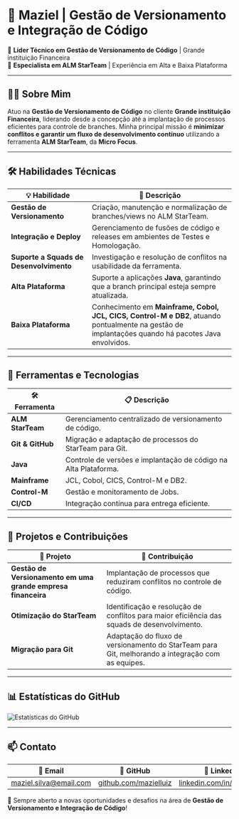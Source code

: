 # 💼 Maziel | Gestão de Versionamento e Integração de Código

🚀 **Líder Técnico em Gestão de Versionamento de Código** | Grande instituição Financeira  
📍 **Especialista em ALM StarTeam** | Experiência em Alta e Baixa Plataforma

---

## 👨‍💻 Sobre Mim
Atuo na **Gestão de Versionamento de Código** no cliente **Grande instituição Financeira**, liderando desde a concepção até a implantação de processos eficientes para controle de branches. Minha principal missão é **minimizar conflitos e garantir um fluxo de desenvolvimento contínuo** utilizando a ferramenta **ALM StarTeam**, da **Micro Focus**.

---

## 🛠️ Habilidades Técnicas
| 💡 Habilidade | 📌 Descrição |
|--------------|-------------|
| **Gestão de Versionamento** | Criação, manutenção e normalização de branches/views no ALM StarTeam. |
| **Integração e Deploy** | Gerenciamento de fusões de código e releases em ambientes de Testes e Homologação. |
| **Suporte a Squads de Desenvolvimento** | Investigação e resolução de conflitos na usabilidade da ferramenta. |
| **Alta Plataforma** | Suporte a aplicações **Java**, garantindo que a branch principal esteja sempre atualizada. |
| **Baixa Plataforma** | Conhecimento em **Mainframe, Cobol, JCL, CICS, Control-M e DB2**, atuando pontualmente na gestão de implantações quando há pacotes Java envolvidos. |

---

## 🔧 Ferramentas e Tecnologias
| 🛠️ Ferramenta | 📋 Descrição |
|--------------|-------------|
| **ALM StarTeam** | Gerenciamento centralizado de versionamento de código. |
| **Git & GitHub** | Migração e adaptação de processos do StarTeam para Git. |
| **Java** | Controle de versões e implantação de código na Alta Plataforma. |
| **Mainframe** | JCL, Cobol, CICS, Control-M e DB2. |
| **Control-M** | Gestão e monitoramento de Jobs. |
| **CI/CD** | Integração contínua para entrega eficiente. |

---

## 📌 Projetos e Contribuições
| 📂 Projeto | 🎯 Contribuição |
|--------------|-------------|
| **Gestão de Versionamento em uma grande empresa financeira** | Implantação de processos que reduziram conflitos no controle de código. |
| **Otimização do StarTeam** | Identificação e resolução de conflitos para maior eficiência das squads de desenvolvimento. |
| **Migração para Git** | Adaptação do fluxo de versionamento do StarTeam para Git, melhorando a integração com as equipes. |

---

## 📊 Estatísticas do GitHub
![Estatísticas do GitHub](https://github-readme-stats.vercel.app/api?username=mazielluiz&show_icons=true&theme=dark)

---

## 📫 Contato
| 📧 Email | 🔗 GitHub | 💼 LinkedIn |
|--------------|-------------|-------------|
| [maziel.silva@email.com](mailto:maziel.silva@email.com) | [github.com/mazielluiz](https://github.com/mazielluiz) | [linkedin.com/in/mazielluiz](https://linkedin.com/in/mazielluiz) |

🚀 Sempre aberto a novas oportunidades e desafios na área de **Gestão de Versionamento e Integração de Código**!


